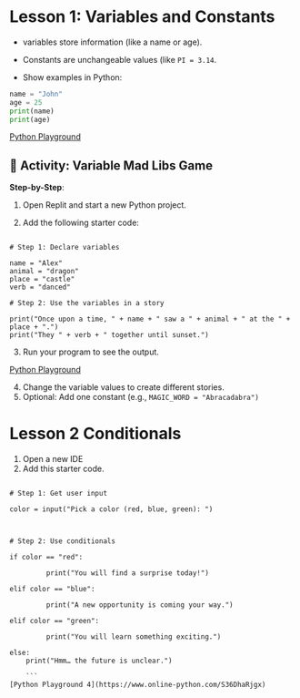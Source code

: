 # Lesson 1: Variables and Constants

- variables store information (like a name or age).

- Constants are unchangeable values (like ```PI = 3.14```.

- Show examples in Python:
```python
name = "John"
age = 25
print(name)
print(age)
```
[Python Playground](https://www.online-python.com/RJV5Z1i4DU)


## 🧪 Activity: Variable Mad Libs Game
**Step-by-Step**:

1. Open Replit and start a new Python project.

2. Add the following starter code:

```
 
# Step 1: Declare variables

name = "Alex"
animal = "dragon"
place = "castle"
verb = "danced"

# Step 2: Use the variables in a story

print("Once upon a time, " + name + " saw a " + animal + " at the " + place + ".")
print("They " + verb + " together until sunset.")

```

3. Run your program to see the output.

[Python Playground](https://www.online-python.com/Q6pTX7u5fH)

4. Change the variable values to create different stories.
5. Optional: Add one constant (e.g., ```MAGIC_WORD = "Abracadabra")```


# Lesson 2 Conditionals

1. Open a new IDE
2. Add this starter code.

```

# Step 1: Get user input

color = input("Pick a color (red, blue, green): ")



# Step 2: Use conditionals

if color == "red":

         print("You will find a surprise today!")

elif color == "blue":

         print("A new opportunity is coming your way.")

elif color == "green":

         print("You will learn something exciting.")

else:
    print("Hmm… the future is unclear.")

    ```
[Python Playground 4](https://www.online-python.com/S36DhaRjgx)



